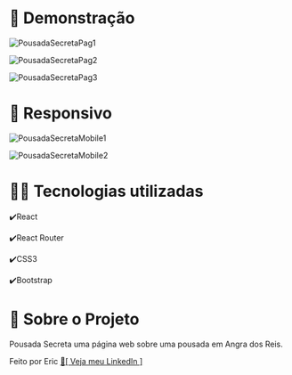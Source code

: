 # 🎥 Demonstração

![PousadaSecretaPag1](https://user-images.githubusercontent.com/68076508/162629877-6a088c51-de34-45c4-84ea-8d2aed852f05.gif)

![PousadaSecretaPag2](https://user-images.githubusercontent.com/68076508/162630005-a8605636-5e7e-4a0e-87aa-284f815c51c4.gif)

![PousadaSecretaPag3](https://user-images.githubusercontent.com/68076508/162630266-bcfb147b-1846-457b-b110-5d3065a9adf3.gif)

# 📱 Responsivo

![PousadaSecretaMobile1](https://user-images.githubusercontent.com/68076508/162630514-ecbc20f2-7c08-4372-8891-c791d405749d.gif)

![PousadaSecretaMobile2](https://user-images.githubusercontent.com/68076508/162630696-d6f9f575-06f9-4d30-a997-1e64eb1f697f.gif)

# 👨‍💻 Tecnologias utilizadas

✔️React

✔️React Router

✔️CSS3

✔️Bootstrap


# 📃 Sobre o Projeto

Pousada Secreta uma página web sobre uma pousada em Angra dos Reis.

Feito por Eric <a href="https://www.linkedin.com/in/eric-macedo-9b47601b1/"> 🌌[ Veja meu LinkedIn ]</a>

